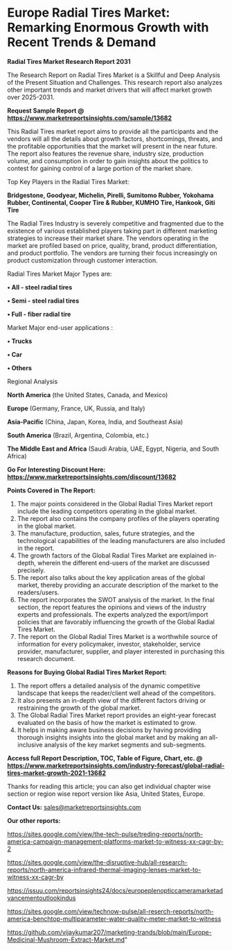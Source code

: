 # Europe Radial Tires Market: Remarking Enormous Growth with Recent Trends & Demand

<strong>Radial Tires Market Research Report 2031</strong>

The Research Report on Radial Tires Market is a Skillful and Deep Analysis of the Present Situation and Challenges. This research report also analyzes other important trends and market drivers that will affect market growth over 2025-2031.

<strong>Request Sample Report @ <a href=https://www.marketreportsinsights.com/sample/13682>https://www.marketreportsinsights.com/sample/13682</a></strong>

This Radial Tires market report aims to provide all the participants and the vendors will all the details about growth factors, shortcomings, threats, and the profitable opportunities that the market will present in the near future. The report also features the revenue share, industry size, production volume, and consumption in order to gain insights about the politics to contest for gaining control of a large portion of the market share.

Top Key Players in the Radial Tires Market:

<strong>Bridgestone, Goodyear, Michelin, Pirelli, Sumitomo Rubber, Yokohama Rubber, Continental, Cooper Tire & Rubber, KUMHO Tire, Hankook, Giti Tire</strong>

The Radial Tires Industry is severely competitive and fragmented due to the existence of various established players taking part in different marketing strategies to increase their market share. The vendors operating in the market are profiled based on price, quality, brand, product differentiation, and product portfolio. The vendors are turning their focus increasingly on product customization through customer interaction.

Radial Tires Market Major Types are:

<strong>• All - steel radial tires

• Semi - steel radial tires

• Full - fiber radial tire</strong>

Market Major end-user applications :

<strong>• Trucks

• Car

• Others</strong>

Regional Analysis

</u><strong><b>North America</b></strong> (the United States, Canada, and Mexico)

<strong><b>Europe </b></strong>(Germany, France, UK, Russia, and Italy)

<strong><b>Asia-Pacific</b></strong> (China, Japan, Korea, India, and Southeast Asia)

<strong><b>South America</b></strong> (Brazil, Argentina, Colombia, etc.)

<strong><b>The Middle East and Africa</b></strong> (Saudi Arabia, UAE, Egypt, Nigeria, and South Africa)

<strong>Go For Interesting Discount Here: <a href=https://www.marketreportsinsights.com/discount/13682>https://www.marketreportsinsights.com/discount/13682</a></strong>

<strong>Points Covered in The Report:</strong>
<ol>
  <li>The major points considered in the Global Radial Tires Market report include the leading competitors operating in the global market.</li>
  <li>The report also contains the company profiles of the players operating in the global market.</li>
  <li>The manufacture, production, sales, future strategies, and the technological capabilities of the leading manufacturers are also included in the report.</li>
  <li>The growth factors of the Global Radial Tires Market are explained in-depth, wherein the different end-users of the market are discussed precisely.</li>
  <li>The report also talks about the key application areas of the global market, thereby providing an accurate description of the market to the readers/users.</li>
  <li>The report incorporates the SWOT analysis of the market. In the final section, the report features the opinions and views of the industry experts and professionals. The experts analyzed the export/import policies that are favorably influencing the growth of the Global Radial Tires Market.</li>
  <li>The report on the Global Radial Tires Market is a worthwhile source of information for every policymaker, investor, stakeholder, service provider, manufacturer, supplier, and player interested in purchasing this research document.</li>
</ol>
<strong>Reasons for Buying Global Radial Tires Market Report:</strong>

<ol>
  <li>The report offers a detailed analysis of the dynamic competitive landscape that keeps the reader/client well ahead of the competitors.</li>
  <li>It also presents an in-depth view of the different factors driving or restraining the growth of the global market.</li>
  <li>The Global Radial Tires Market report provides an eight-year forecast evaluated on the basis of how the market is estimated to grow.</li>
  <li>It helps in making aware business decisions by having providing thorough insights insights into the global market and by making an all-inclusive analysis of the key market segments and sub-segments.</li>
</ol>
<strong>Access full Report Description, TOC, Table of Figure, Chart, etc. @ <a href=https://www.marketreportsinsights.com/industry-forecast/global-radial-tires-market-growth-2021-13682>https://www.marketreportsinsights.com/industry-forecast/global-radial-tires-market-growth-2021-13682</a></strong>


Thanks for reading this article; you can also get individual chapter wise section or region wise report version like Asia, United States, Europe.

<strong>Contact Us:</strong>
sales@marketreportsinsights.com

<strong>Our other reports:</strong>

<a href=https://sites.google.com/view/the-tech-pulse/treding-reports/north-america-campaign-management-platforms-market-to-witness-xx-cagr-by-2>https://sites.google.com/view/the-tech-pulse/treding-reports/north-america-campaign-management-platforms-market-to-witness-xx-cagr-by-2</a>

<a href=https://sites.google.com/view/the-disruptive-hub/all-research-reports/north-america-infrared-thermal-imaging-lenses-market-to-witness-xx-cagr-by>https://sites.google.com/view/the-disruptive-hub/all-research-reports/north-america-infrared-thermal-imaging-lenses-market-to-witness-xx-cagr-by</a>

<a href=https://issuu.com/reportsinsights24/docs/europeplenopticcameramarketadvancementoutlookindus>https://issuu.com/reportsinsights24/docs/europeplenopticcameramarketadvancementoutlookindus</a>

<a href=https://sites.google.com/view/technow-pulse/all-reserch-reports/north-america-benchtop-multiparameter-water-quality-meter-market-to-witness>https://sites.google.com/view/technow-pulse/all-reserch-reports/north-america-benchtop-multiparameter-water-quality-meter-market-to-witness</a>

<a href=https://github.com/vijaykumar207/marketing-trands/blob/main/Europe-Medicinal-Mushroom-Extract-Market.md>https://github.com/vijaykumar207/marketing-trands/blob/main/Europe-Medicinal-Mushroom-Extract-Market.md</a>"
